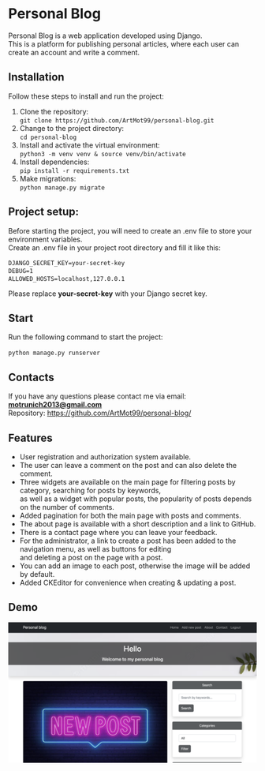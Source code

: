 # Personal Blog

Personal Blog is a web application developed using Django.\
This is a platform for publishing personal articles, where each user can create an account and write a comment.


## Installation

Follow these steps to install and run the project:

1. Clone the repository:\
` git clone https://github.com/ArtMot99/personal-blog.git `
2. Change to the project directory:\
` cd personal-blog `
3. Install and activate the virtual environment:\
` python3 -m venv venv & source venv/bin/activate `
4. Install dependencies:\
` pip install -r requirements.txt `
5. Make migrations:\
` python manage.py migrate `


## Project setup:

Before starting the project, you will need to create an .env file to store your environment variables.\
Create an .env file in your project root directory and fill it like this:

```
DJANGO_SECRET_KEY=your-secret-key
DEBUG=1
ALLOWED_HOSTS=localhost,127.0.0.1
```

Please replace **your-secret-key** with your Django secret key.


## Start

Run the following command to start the project:

` python manage.py runserver  `


## Contacts

If you have any questions please contact me via email: **motrunich2013@gmail.com**\
Repository: https://github.com/ArtMot99/personal-blog/


## Features

* User registration and authorization system available.
* The user can leave a comment on the post and can also delete the comment.
* Three widgets are available on the main page for filtering posts by category, searching for posts by keywords,\
as well as a widget with popular posts, the popularity of posts depends on the number of comments.
* Added pagination for both the main page with posts and comments.
* The about page is available with a short description and a link to GitHub.
* There is a contact page where you can leave your feedback.
* For the administrator, a link to create a post has been added to the navigation menu, as well as buttons for editing\
and deleting a post on the page with a post.
* You can add an image to each post, otherwise the image will be added by default.
* Added CKEditor for convenience when creating & updating a post.


## Demo

![Website interface](demo.png)
